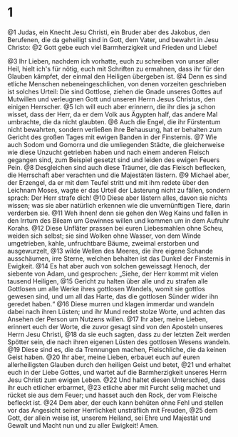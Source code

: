 # 1
@1 Judas, ein Knecht Jesu Christi, ein Bruder aber des Jakobus, den Berufenen, die da geheiligt sind in Gott, dem Vater, und bewahrt in Jesu Christo: @2 Gott gebe euch viel Barmherzigkeit und Frieden und Liebe! 

@3 Ihr Lieben, nachdem ich vorhatte, euch zu schreiben von unser aller Heil, hielt ich's für nötig, euch mit Schriften zu ermahnen, dass ihr für den Glauben kämpfet, der einmal den Heiligen übergeben ist. @4 Denn es sind etliche Menschen nebeneingeschlichen, von denen vorzeiten geschrieben ist solches Urteil: Die sind Gottlose, ziehen die Gnade unseres Gottes auf Mutwillen und verleugnen Gott und unseren Herrn Jesus Christus, den einigen Herrscher. @5 Ich will euch aber erinnern, die ihr dies ja schon wisset, dass der Herr, da er dem Volk aus Ägypten half, das andere Mal umbrachte, die da nicht glaubten. @6 Auch die Engel, die ihr Fürstentum nicht bewahrten, sondern verließen ihre Behausung, hat er behalten zum Gericht des großen Tages mit ewigen Banden in der Finsternis. @7 Wie auch Sodom und Gomorra und die umliegenden Städte, die gleicherweise wie diese Unzucht getrieben haben und nach einem anderen Fleisch gegangen sind, zum Beispiel gesetzt sind und leiden des ewigen Feuers Pein. @8 Desgleichen sind auch diese Träumer, die das Fleisch beflecken, die Herrschaft aber verachten und die Majestäten lästern. @9 Michael aber, der Erzengel, da er mit dem Teufel stritt und mit ihm redete über den Leichnam Moses, wagte er das Urteil der Lästerung nicht zu fällen, sondern sprach: Der Herr strafe dich! @10 Diese aber lästern alles, davon sie nichts wissen; was sie aber natürlich erkennen wie die unvernünftigen Tiere, darin verderben sie. @11 Weh ihnen! denn sie gehen den Weg Kains und fallen in den Irrtum des Bileam um Gewinnes willen und kommen um in dem Aufruhr Korahs. @12 Diese Unfläter prassen bei euren Liebesmahlen ohne Scheu, weiden sich selbst; sie sind Wolken ohne Wasser, von dem Winde umgetrieben, kahle, unfruchtbare Bäume, zweimal erstorben und ausgewurzelt, @13 wilde Wellen des Meeres, die ihre eigene Schande ausschäumen, irre Sterne, welchen behalten ist das Dunkel der Finsternis in Ewigkeit. @14 Es hat aber auch von solchen geweissagt Henoch, der siebente von Adam, und gesprochen: „Siehe, der Herr kommt mit vielen tausend Heiligen, @15 Gericht zu halten über alle und zu strafen alle Gottlosen um alle Werke ihres gottlosen Wandels, womit sie gottlos gewesen sind, und um all das Harte, das die gottlosen Sünder wider ihn geredet haben.“ @16 Diese murren und klagen immerdar und wandeln dabei nach ihren Lüsten; und ihr Mund redet stolze Worte, und achten das Ansehen der Person um Nutzens willen. @17 Ihr aber, meine Lieben, erinnert euch der Worte, die zuvor gesagt sind von den Aposteln unseres Herrn Jesu Christi, @18 da sie euch sagten, dass zu der letzten Zeit werden Spötter sein, die nach ihren eigenen Lüsten des gottlosen Wesens wandeln. @19 Diese sind es, die da Trennungen machen, Fleischliche, die da keinen Geist haben. @20 Ihr aber, meine Lieben, erbauet euch auf euren allerheiligsten Glauben durch den heiligen Geist und betet, @21 und erhaltet euch in der Liebe Gottes, und wartet auf die Barmherzigkeit unseres Herrn Jesu Christi zum ewigen Leben. @22 Und haltet diesen Unterschied, dass ihr euch etlicher erbarmet, @23 etliche aber mit Furcht selig machet und rücket sie aus dem Feuer; und hasset auch den Rock, der vom Fleische befleckt ist. @24 Dem aber, der euch kann behüten ohne Fehl und stellen vor das Angesicht seiner Herrlichkeit unsträflich mit Freuden, @25 dem Gott, der allein weise ist, unserem Heiland, sei Ehre und Majestät und Gewalt und Macht nun und zu aller Ewigkeit! Amen.